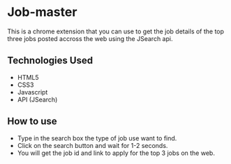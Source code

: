 # Job-master
This is a chrome extension that you can use to get the job details of the top three jobs posted accross the web using the JSearch api.

## Technologies Used
* HTML5
* CSS3
* Javascript 
* API (JSearch)


## How to use
* Type in the search box the type of job use want to find.
* Click on the search button and wait for 1-2 seconds.
* You will get the job id and link to apply for the top 3 jobs on the web.
